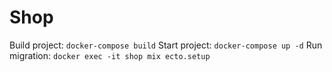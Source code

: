 # Shop

Build project: `docker-compose build`
Start project: `docker-compose up -d`
Run migration: `docker exec -it shop mix ecto.setup`